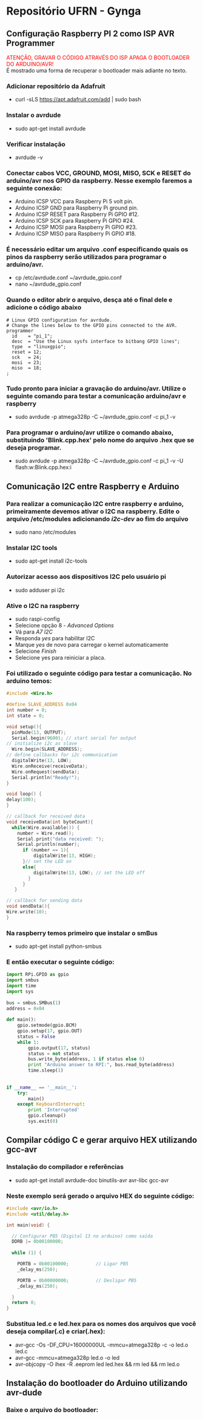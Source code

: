 # Repositório UFRN - Gynga

## Configuração Raspberry PI 2 como ISP AVR Programmer
<span style="color:red">ATENÇÃO, GRAVAR O CÓDIGO ATRAVÉS DO ISP APAGA O BOOTLOADER DO ARDUINO/AVR!
</span> <br />É mostrado uma forma de recuperar o bootloader mais adiante no texto.


### Adicionar repositório da Adafruit
- curl -sLS https://apt.adafruit.com/add | sudo bash
### Instalar o avrdude
- sudo apt-get install avrdude
### Verificar instalação
- avrdude -v
### Conectar cabos VCC, GROUND, MOSI, MISO, SCK e RESET do arduino/avr nos GPIO da raspberry. Nesse exemplo faremos a seguinte conexão:
- Arduino ICSP VCC para Raspberry Pi 5 volt pin.
- Arduino ICSP GND para Raspberry Pi ground pin.
- Arduino ICSP RESET para Raspberry Pi GPIO #12.
- Arduino ICSP SCK para Raspberry Pi GPIO #24.
- Arduino ICSP MOSI para Raspberry Pi GPIO #23.
- Arduino ICSP MISO para Raspberry Pi GPIO #18.
### É necessário editar um arquivo .conf especificando quais os pinos da raspberry serão utilizados para programar o arduino/avr.
- cp /etc/avrdude.conf ~/avrdude_gpio.conf <br />
- nano ~/avrdude_gpio.conf
### Quando o editor abrir o arquivo, desça até o final dele e adicione o código abaixo
    # Linux GPIO configuration for avrdude.
    # Change the lines below to the GPIO pins connected to the AVR.
    programmer
      id    = "pi_1";
      desc  = "Use the Linux sysfs interface to bitbang GPIO lines";
      type  = "linuxgpio";
      reset = 12;
      sck   = 24;
      mosi  = 23;
      miso  = 18;
    ;
### Tudo pronto para iniciar a gravação do arduino/avr. Utilize o seguinte comando para testar a comunicação arduino/avr e raspberry
- sudo avrdude -p atmega328p -C ~/avrdude_gpio.conf -c pi_1 -v
### Para programar o arduino/avr utilize o comando abaixo, substituindo 'Blink.cpp.hex' pelo nome do arquivo .hex que se deseja programar.
- sudo avrdude -p atmega328p -C ~/avrdude_gpio.conf -c pi_1 -v -U flash:w:Blink.cpp.hex:i

## Comunicação I2C entre Raspberry e Arduino

### Para realizar a comunicação I2C entre raspberry e arduino, primeiramente devemos ativar o I2C na raspberry. Edite o arquivo /etc/modules adicionando *i2c-dev* ao fim do arquivo
- sudo nano /etc/modules
### Instalar I2C tools
- sudo apt-get install i2c-tools
### Autorizar acesso aos dispositivos I2C pelo usuário pi
- sudo adduser pi i2c
### Ative o I2C na raspberry

- sudo raspi-config
- Selecione opção 8 - *Advanced Options*
- Vá para *A7 I2C*
- Responda *yes* para habilitar I2C
- Marque *yes* de novo para carregar o kernel automaticamente
- Selecione *Finish*
- Selecione yes para reiniciar a placa.
### Foi utilizado o seguinte código para testar a comunicação. No arduino temos:
```c
#include <Wire.h>

#define SLAVE_ADDRESS 0x04
int number = 0;
int state = 0;

void setup(){
  pinMode(13, OUTPUT);
  Serial.begin(9600); // start serial for output
// initialize i2c as slave
  Wire.begin(SLAVE_ADDRESS);
// define callbacks for i2c communication
  digitalWrite(13, LOW);
  Wire.onReceive(receiveData);
  Wire.onRequest(sendData);
  Serial.println("Ready!");
}

void loop() {
delay(100);
}

// callback for received data
void receiveData(int byteCount){
  while(Wire.available()) {
    number = Wire.read();
    Serial.print("data received: ");
    Serial.println(number);
      if (number == 1){
          digitalWrite(13, HIGH);
      }// set the LED on
      else{
          digitalWrite(13, LOW); // set the LED off
        }
      }
   }

// callback for sending data
void sendData(){
Wire.write(10);
}
```
### Na raspberry temos primeiro que instalar o smBus
- sudo apt-get install python-smbus
### E então executar o seguinte código:
```python
import RPi.GPIO as gpio
import smbus
import time
import sys
 
bus = smbus.SMBus(1)
address = 0x04
 
def main():
    gpio.setmode(gpio.BCM)
    gpio.setup(17, gpio.OUT)
    status = False
    while 1:
        gpio.output(17, status)
        status = not status
        bus.write_byte(address, 1 if status else 0)
        print "Arduino answer to RPI:", bus.read_byte(address)
        time.sleep(1)
 
 
if __name__ == '__main__':
    try:
        main()
    except KeyboardInterrupt:
        print 'Interrupted'
        gpio.cleanup()
        sys.exit(0)
```
## Compilar código C e gerar arquivo HEX utilizando gcc-avr 

### Instalação do compilador e referências
- sudo apt-get install avrdude-doc binutils-avr avr-libc gcc-avr
### Neste exemplo será gerado o arquivo HEX do seguinte código:
```c
#include <avr/io.h>                        
#include <util/delay.h>                    

int main(void) {

  // Configurar PB5 (Digital 13 no arduino) como saída
  DDRB |= 0b00100000;            
 
  while (1) {

    PORTB = 0b00100000;          // Ligar PB5
    _delay_ms(250);                                           

    PORTB = 0b00000000;          // Desligar PB5
    _delay_ms(250);                                          

  }                                                  
  return 0;                            
}
```
### Substitua led.c e led.hex para os nomes dos arquivos que você deseja compilar(.c) e criar(.hex):

- avr-gcc -Os -DF_CPU=16000000UL -mmcu=atmega328p -c -o led.o led.c
- avr-gcc -mmcu=atmega328p led.o -o led
- avr-objcopy -O ihex -R .eeprom led led.hex && rm led && rm led.o
## Instalação do bootloader do Arduino utilizando avr-dude

### Baixe o arquivo do bootloader: 